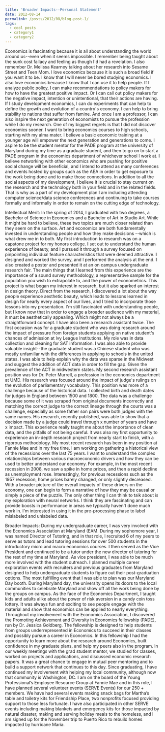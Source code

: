 ```yaml
---
title: 'Broader Impacts--Personal Statement'
date: 2012-08-14
permalink: /posts/2012/08/blog-post-1/
tags:
  - cool posts
  - category1
  - category2
---
```

Economics is fascinating because it is all about understanding the world around us--even when it seems impossible. I remember being taught about the sunk cost fallacy and feeling as though I'd had a revelation. I also remember Dr. Melissa Kearney talking about her research into Sesame Street and Teen Mom. I love economics because it is such a broad field if you want it to be. I know that I will never be bored studying economics. I also love economics because I know that I can use it to help people. If I analyze public policy, I can make recommendations to policy makers for how to have the greatest positive impact. Or I can call out policy makers for the negative impact, intention or unintentional, that their actions are having. If I study development economics, I can do experiments that can help to define the growth and evolution of a country's economy. I can help to bring stability to nations that suffer from famine. And once I am a professor, I can also inspire the next generation of economists to pursue the profession while I do my research. One of my biggest regrets is that I did not discover economics sooner. I want to bring economics courses to high schools, starting with my alma mater. I believe a basic economic training at a younger age will empower the next generation and generations to come. I aspire to be the student mentor for the PADE program at the university of Maryland during my time as a graduate student, and then to go on to start a PADE program in the economics department of whichever school I work at. I believe networking with other economics who are pushing for positive social change will be beneficial, and I intend to attend as many conferences and events hosted by groups such as the AEA in order to get exposure to the work being done and to make those connections. In addition to all the social aspects of my development, I believe it is crucial to stay current on the research and the technology both in your field and in the related fields. That is why as a part of my development plan I am including attending computer science/data science conferences and continuing to take courses formally and informally in order to remain on the cutting edge of technology.


Intellectual Merit:
In the spring of 2014, I graduated with two degrees, a Bachelor of Science in Economics and a Bachelor of Art in Studio Art. While it might be hard to believe, these two topics are much closer related than they seem on the surface. Art and economics are both fundamentally invested in understanding people and how they make decisions --which is what drew me in to both. My first introduction to research was on a capstone project for my honors college. I set out to understand the human experience of beauty, and I pursued it through a survey focused on pinpointing individual feature characteristics that were deemed attractive. I designed and worked the survey, and I performed the analysis at the end. I also created a poster and presented it at an on campus undergraduate research fair. The main things that I learned from this experience are the importance of a sound survey methodology, a representative sample for the population you wish to extrapolate to, and the power of econometrics. This project is what began my interest in research, but it also sparked an interest in design theory. Direct from the research, I discovered a lot about the way people experience aesthetic beauty, which leads to lessons learned in design for nearly every aspect of our lives, and I tried to incorporate those lessons into my presentation. I'm still fascinated with understanding people, but I know now that in order to engage a broader audience with my material, it must be aesthetically appealing. Which might not always be a straightforward concept. I have also been a research assistant twice. The first occasion was for a graduate student who was doing research around the impact of pressure from foreign students applying on native student's chances of admission at Ivy League Institutions. My role was in data collection and cleaning for SAT information. I was also able to provide valuable insight--the graduate student was a Chinese student who was mostly unfamiliar with the differences in applying to schools in the united states. I was able to help explain why the data was sparse in the Midwest and suggest the addition of ACT data in order to fill the gap. Given the prevalence of the ACT in midwestern states. My second research assistant position was for Dr. Peter Murrell, a profession in the economics department at UMD. His research was focused around the impact of judge's rulings on the evolution of parliamentary vocabulary. This position was more of a challenge because of the historical data. I collected birth and death dates for judges in England between 1500 and 1800. The data was a challenge because some of it was scraped from original documents incorrectly and matching the correct judge to the correct lineage through the courts was a challenge, especially as some father son pairs were both judges with the same names. His research, recently published, was able to show that a decision made by a judge could travel through x number of years and have x impact. This experience really taught me about the importance of clean data, and the pitfalls of not being careful. It was also my first opportunity to experience an in-depth research project from nearly start to finish, with a rigorous methodology. My most recent research has been in my position at Fannie Mae and in my free time. I am working on gathering a historical view of the recessions over the last 75 years. I want to understand the complex relationships between various macroeconomic drivers and how they can be used to better understand our economy. For example, in the most recent recession in 2008, we saw a spike in home prices, and then a rapid decline as unemployment rose. Interestingly, for previous recessions such as the 1957 recession, home prices barely changed, or only slightly decreased. With a broader picture of the overall impacts of these drivers on the economy, one can begin to form a narrative of how they may be causal or simply a piece of the puzzle. The only other thing I can think to talk about is my exploration with neural networks. I think they are fascinating and can provide boosts in performance in areas we typically haven't done much work in. I'm interested in using it in the pre-processing phase to label mislabeled and unlabeled data.



Broader Impacts:
During my undergraduate career, I was very involved with the Economics Association at Maryland (EAM. During my sophomore year, I was named Director of Tutoring, and in that role, I recruited 6 of my peers to serve as tutors and lead tutoring sessions for over 500 students in the introductory micro and macro economics courses. I then served as the Vice President and continued to be a tutor under the new director of tutoring for the rest of my time at Maryland. As vice president, I was able to be much more involved with the student outreach. I planned multiple career exploration events with recruiters and previous graduates from Maryland designed to help undergraduate students to figure out their post-graduation options. The most fulfilling event that I was able to plan was our Maryland Day booth. During Maryland day, the university opens its doors to the local communities to celebrate Maryland and show off all the work being done by the groups on campus. As the face of the Economics Department, I taught kids and adults alike about the power of risk aversion in a candy coin toss lottery. It was always fun and exciting to see people engage with the material and show that economics can be applied to nearly everything. 
Throughout my involvement with the Economics Association, I discovered the Promoting Achievement and Diversity in Economics fellowship (PADE), run by Dr. Jessica Goldberg. The fellowship is designed to help students from groups underrepresented in Economics to succeed in their classes and possibly pursue a career in Economics. In this fellowship I had the opportunity to learn more about the research around Economics, built confidence in my graduate plans, and help my peers also in the program. In our weekly meetings with the grad student mentor, we studied for classes, worked on projects and applications, and discussed economic research papers. It was a great chance to engage in mutual peer mentoring and to build a support network that continues to this day. 
Since graduating, I have continued my involvement with helping my local community, although now that community is Washington, DC. I am on the board of the Young Professional’s Employee Resource Group at Fannie Mae and in this role, I have planned several volunteer events (SERVE Events) for our 250 + members. We have had several events making snack bags for Martha’s table and toiletry kits for Friendship Place, two nonprofits focused providing support to those less fortunate. I have also participated in other SERVE events including making blankets and emergency kits for those impacted by natural disaster, making and serving holiday meals to the homeless, and I am signed up for the November trip to Puerto Rico to rebuild homes impacted by hurricane Maria.
